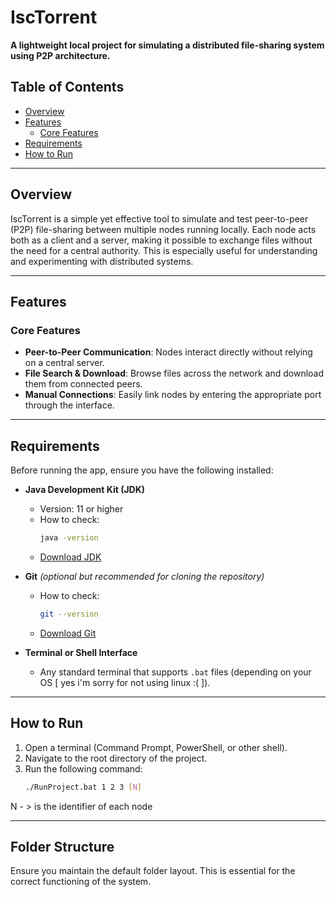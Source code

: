 # IscTorrent

**A lightweight local project for simulating a distributed file-sharing system using P2P architecture.**

##  Table of Contents
- [Overview](#overview)
- [Features](#features)
  - [Core Features](#core-features)
- [Requirements](#requirements)
- [How to Run](#how-to-run)

---

##  Overview
IscTorrent is a simple yet effective tool to simulate and test peer-to-peer (P2P) file-sharing between multiple nodes running locally. Each node acts both as a client and a server, making it possible to exchange files without the need for a central authority. This is especially useful for understanding and experimenting with distributed systems.

---

##  Features

### Core Features
- **Peer-to-Peer Communication**: Nodes interact directly without relying on a central server.
- **File Search & Download**: Browse files across the network and download them from connected peers.
- **Manual Connections**: Easily link nodes by entering the appropriate port through the interface.

---

## Requirements

Before running the app, ensure you have the following installed:

- **Java Development Kit (JDK)**  
  - Version: 11 or higher  
  - How to check:  
    ```bash
    java -version
    ```
  - [Download JDK](https://openjdk.org/install/)

- **Git** *(optional but recommended for cloning the repository)*  
  - How to check:  
    ```bash
    git --version
    ```
  - [Download Git](https://git-scm.com/downloads)

- **Terminal or Shell Interface**  
  - Any standard terminal that supports `.bat` files (depending on your OS [ yes i'm sorry for not using linux :( ]).

---

## How to Run

1. Open a terminal (Command Prompt, PowerShell, or other shell).
2. Navigate to the root directory of the project.
3. Run the following command:
   ```bash
   ./RunProject.bat 1 2 3 [N]
N - > is the identifier of each node

---

## Folder Structure

Ensure you maintain the default folder layout. This is essential for the correct functioning of the system.
